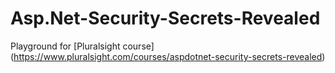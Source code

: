 # Asp.Net-Security-Secrets-Revealed
Playground for [Pluralsight course] (https://www.pluralsight.com/courses/aspdotnet-security-secrets-revealed)
